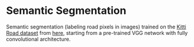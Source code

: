 # Semantic Segmentation

Semantic segmentation (labeling road pixels in images) trained on
the [Kitti Road dataset](http://www.cvlibs.net/datasets/kitti/eval_road.php) from [here](http://www.cvlibs.net/download.php?file=data_road.zip),
starting from a pre-trained VGG network with fully convolutional architecture.

